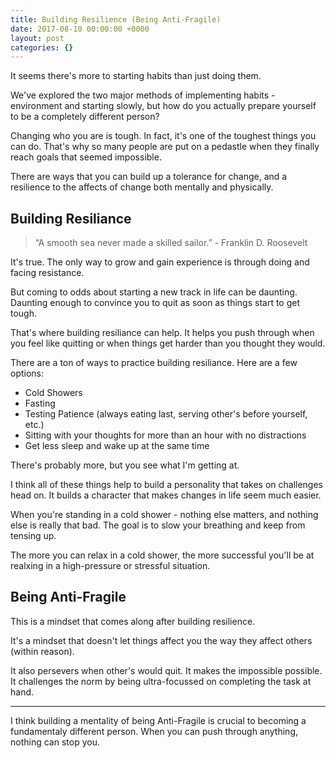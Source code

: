 ```yaml
---
title: Building Resilience (Being Anti-Fragile)
date: 2017-08-10 00:00:00 +0000
layout: post
categories: {}
---
```

It seems there's more to starting habits than just doing them.

We've explored the two major methods of implementing habits - environment and starting slowly, but how do you actually prepare yourself to be a completely different person?

Changing who you are is tough. In fact, it's one of the toughest things you can do. That's why so many people are put on a pedastle when they finally reach goals that seemed impossible.

There are ways that you can build up a tolerance for change, and a resilience to the affects of change both mentally and physically.

## Building Resiliance

> “A smooth sea never made a skilled sailor.” - Franklin D. Roosevelt

It's true. The only way to grow and gain experience is through doing and facing resistance.

But coming to odds about starting a new track in life can be daunting. Daunting enough to convince you to quit as soon as things start to get tough.

That's where building resiliance can help. It helps you push through when you feel like quitting or when things get harder than you thought they would.

There are a ton of ways to practice building resiliance. Here are a few options:

- Cold Showers
- Fasting
- Testing Patience (always eating last, serving other's before yourself, etc.)
- Sitting with your thoughts for more than an hour with no distractions
- Get less sleep and wake up at the same time

There's probably more, but you see what I'm getting at.

I think all of these things help to build a personality that takes on challenges head on. It builds a character that makes changes in life seem much easier.

When you're standing in a cold shower - nothing else matters, and nothing else is really that bad. The goal is to slow your breathing and keep from tensing up. 

The more you can relax in a cold shower, the more successful you'll be at realxing in a high-pressure or stressful situation.

## Being Anti-Fragile

This is a mindset that comes along after building resilience. 

It's a mindset that doesn't let things affect you the way they affect others (within reason).

It also persevers when other's would quit. It makes the impossible possible. It challenges the norm by being ultra-focussed on completing the task at hand.

-----

I think building a mentality of being Anti-Fragile is crucial to becoming a fundamentaly different person. When you can push through anything, nothing can stop you.